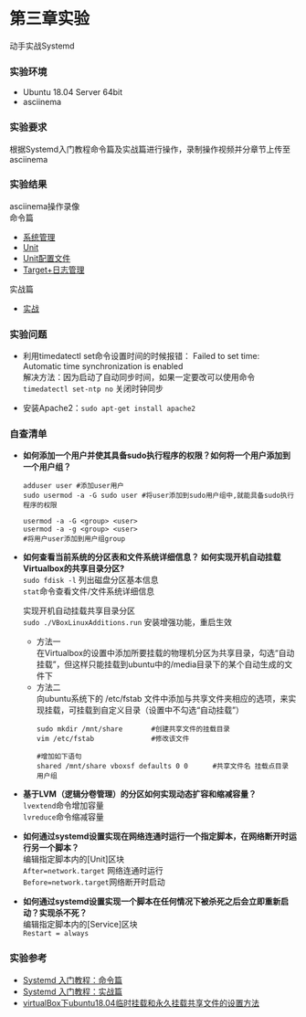 # 第三章实验
动手实战Systemd

### 实验环境
+ Ubuntu 18.04 Server 64bit
+ asciinema

### 实验要求
根据Systemd入门教程命令篇及实战篇进行操作，录制操作视频并分章节上传至asciinema

### 实验结果
asciinema操作录像  
命令篇  
+ [系统管理](https://asciinema.org/a/QBSY3E9D2VuipUb3BBYTSK84E)
+ [Unit](https://asciinema.org/a/UCA46x6Gwwu2WgqKPIQjVnou6)
+ [Unit配置文件](https://asciinema.org/a/fJ8HW7FBXxonPDDPDLe2HC5k5)
+ [Target+日志管理](https://asciinema.org/a/qoOYGWiDuYaO1lKeQRNG5tcfQ)

实战篇  
+ [实战](https://asciinema.org/a/zRgdG5BxDYnEG7Kv67kZf9DRo)

### 实验问题
+ 利用timedatectl set命令设置时间的时候报错：
Failed to set time: Automatic time synchronization is enabled  
解决方法：因为启动了自动同步时间，如果一定要改可以使用命令`timedatectl set-ntp no` 关闭时钟同步

+ 安装Apache2：`sudo apt-get install apache2`

### 自查清单
+ **如何添加一个用户并使其具备sudo执行程序的权限？如何将一个用户添加到一个用户组？**   
   
  ````
  adduser user #添加user用户
  sudo usermod -a -G sudo user #将user添加到sudo用户组中,就能具备sudo执行程序的权限
    ````
    ````
    usermod -a -G <group> <user>
    usermod -a -g <group> <user>
    #将用户user添加到用户组group  
    ````
  
+ **如何查看当前系统的分区表和文件系统详细信息？
如何实现开机自动挂载Virtualbox的共享目录分区?**   
`sudo fdisk -l`       列出磁盘分区基本信息   
`stat`命令查看文件/文件系统详细信息  

   实现开机自动挂载共享目录分区  
    `sudo ./VBoxLinuxAdditions.run` 安装增强功能，重启生效   
    + 方法一   
    在Virtualbox的设置中添加所要挂载的物理机分区为共享目录，勾选“自动挂载”，但这样只能挂载到ubuntu中的/media目录下的某个自动生成的文件下
    + 方法二  
  向ubuntu系统下的 /etc/fstab 文件中添加与共享文件夹相应的选项，来实现挂载，可挂载到自定义目录（设置中不勾选“自动挂载”）
        ````
        sudo mkdir /mnt/share       #创建共享文件的挂载目录
        vim /etc/fstab              #修改该文件

        #增加如下语句
        shared /mnt/share vboxsf defaults 0 0      #共享文件名 挂载点目录 用户组
        ````

+ **基于LVM（逻辑分卷管理）的分区如何实现动态扩容和缩减容量？**        
  `lvextend`命令增加容量  
  `lvreduce`命令缩减容量
+ **如何通过systemd设置实现在网络连通时运行一个指定脚本，在网络断开时运行另一个脚本？**  
  编辑指定脚本内的[Unit]区块  
  `After=network.target` 网络连通时运行    
  `Before=network.target`网络断开时启动

+ **如何通过systemd设置实现一个脚本在任何情况下被杀死之后会立即重新启动？实现杀不死？**  
    编辑指定脚本内的[Service]区块  
    `Restart = always`

### 实验参考
+ [Systemd 入门教程：命令篇](http://www.ruanyifeng.com/blog/2016/03/systemd-tutorial-commands.html)
+ [Systemd 入门教程：实战篇](http://www.ruanyifeng.com/blog/2016/03/systemd-tutorial-part-two.html)
+ [virtualBox下ubuntu18.04临时挂载和永久挂载共享文件的设置方法](https://blog.csdn.net/baidu_31788709/article/details/89154265)
